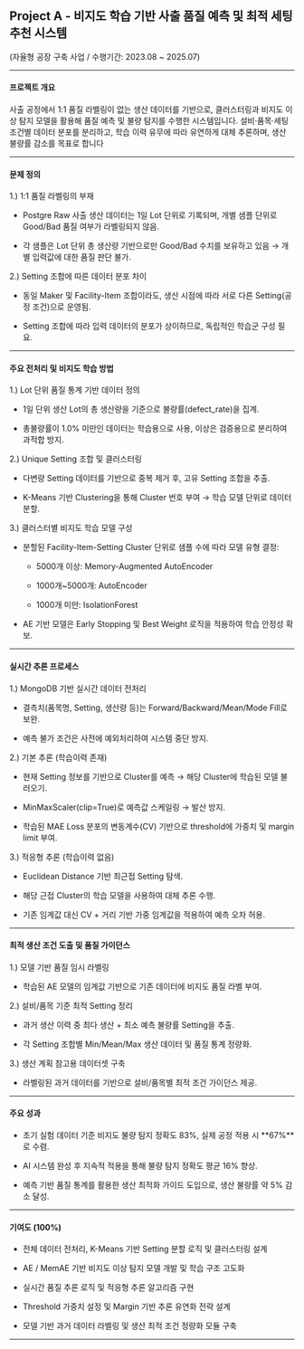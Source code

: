 ## Project A - 비지도 학습 기반 사출 품질 예측 및 최적 세팅 추천 시스템
(자율형 공장 구축 사업 / 수행기간: 2023.08 ~ 2025.07)

--- 

#### 프로젝트 개요
사출 공정에서 1:1 품질 라벨링이 없는 생산 데이터를 기반으로, 클러스터링과 비지도 이상 탐지 모델을 활용해 품질 예측 및 불량 탐지를 수행한 시스템입니다.
설비·품목·세팅조건별 데이터 분포를 분리하고, 학습 이력 유무에 따라 유연하게 대체 추론하며, 생산 불량률 감소를 목표로 합니다

--- 

#### 문제 정의
1.) 1:1 품질 라벨링의 부재

- Postgre Raw 사출 생산 데이터는 1일 Lot 단위로 기록되며, 개별 샘플 단위로 Good/Bad 품질 여부가 라벨링되지 않음.

- 각 샘플은 Lot 단위 총 생산량 기반으로만 Good/Bad 수치를 보유하고 있음 → 개별 입력값에 대한 품질 판단 불가.

2.) Setting 조합에 따른 데이터 분포 차이

- 동일 Maker 및 Facility-Item 조합이라도, 생산 시점에 따라 서로 다른 Setting(공정 조건)으로 운영됨.

- Setting 조합에 따라 입력 데이터의 분포가 상이하므로, 독립적인 학습군 구성 필요.

--- 

#### 주요 전처리 및 비지도 학습 방법

1.) Lot 단위 품질 통계 기반 데이터 정의

- 1일 단위 생산 Lot의 총 생산량을 기준으로 불량률(defect_rate)을 집계.

- 총불량률이 1.0% 미만인 데이터는 학습용으로 사용, 이상은 검증용으로 분리하여 과적합 방지.

2.) Unique Setting 조합 및 클러스터링

- 다변량 Setting 데이터를 기반으로 중복 제거 후, 고유 Setting 조합을 추출.

- K-Means 기반 Clustering을 통해 Cluster 번호 부여 → 학습 모델 단위로 데이터 분할.

3.) 클러스터별 비지도 학습 모델 구성

- 분할된 Facility-Item-Setting Cluster 단위로 샘플 수에 따라 모델 유형 결정:

   - 5000개 이상: Memory-Augmented AutoEncoder

   - 1000개~5000개: AutoEncoder

   - 1000개 미만: IsolationForest

- AE 기반 모델은 Early Stopping 및 Best Weight 로직을 적용하여 학습 안정성 확보.

--- 

#### 실시간 추론 프로세스
1.) MongoDB 기반 실시간 데이터 전처리

- 결측치(품목명, Setting, 생산량 등)는 Forward/Backward/Mean/Mode Fill로 보완.

- 예측 불가 조건은 사전에 예외처리하여 시스템 중단 방지.

2.) 기본 추론 (학습이력 존재)

- 현재 Setting 정보를 기반으로 Cluster를 예측 → 해당 Cluster에 학습된 모델 불러오기.

- MinMaxScaler(clip=True)로 예측값 스케일링 → 발산 방지.

- 학습된 MAE Loss 분포의 변동계수(CV) 기반으로 threshold에 가중치 및 margin limit 부여.

3.) 적응형 추론 (학습이력 없음)

- Euclidean Distance 기반 최근접 Setting 탐색.

- 해당 근접 Cluster의 학습 모델을 사용하여 대체 추론 수행.

- 기존 임계값 대신 CV + 거리 기반 가중 임계값을 적용하여 예측 오차 허용.

--- 

#### 최적 생산 조건 도출 및 품질 가이던스
1.) 모델 기반 품질 임시 라벨링

- 학습된 AE 모델의 임계값 기반으로 기존 데이터에 비지도 품질 라벨 부여.

2.) 설비/품목 기준 최적 Setting 정리

- 과거 생산 이력 중 최다 생산 + 최소 예측 불량률 Setting을 추출.

- 각 Setting 조합별 Min/Mean/Max 생산 데이터 및 품질 통계 정량화.

3.) 생산 계획 참고용 데이터셋 구축

- 라벨링된 과거 데이터를 기반으로 설비/품목별 최적 조건 가이던스 제공.
  
--- 

#### 주요 성과
- 초기 실험 데이터 기준 비지도 불량 탐지 정확도 83%, 실제 공정 적용 시 **67%**로 수렴.

- AI 시스템 완성 후 지속적 적용을 통해 불량 탐지 정확도 평균 16% 향상.

- 예측 기반 품질 통계를 활용한 생산 최적화 가이드 도입으로, 생산 불량률 약 5% 감소 달성.

--- 

#### 기여도 (100%)
- 전체 데이터 전처리, K-Means 기반 Setting 분할 로직 및 클러스터링 설계

- AE / MemAE 기반 비지도 이상 탐지 모델 개발 및 학습 구조 고도화

- 실시간 품질 추론 로직 및 적응형 추론 알고리즘 구현

- Threshold 가중치 설정 및 Margin 기반 추론 유연화 전략 설계

- 모델 기반 과거 데이터 라벨링 및 생산 최적 조건 정량화 모듈 구축

--- 

